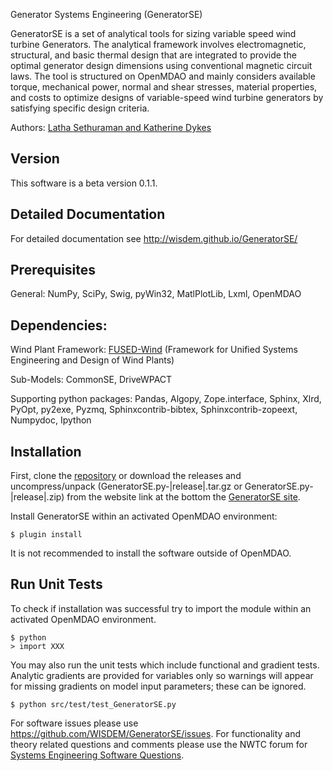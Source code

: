 Generator Systems Engineering (GeneratorSE)

GeneratorSE is a set of analytical tools for sizing variable speed wind turbine Generators. The analytical framework involves electromagnetic, structural, and basic thermal design that are integrated to provide the optimal generator design dimensions using conventional magnetic circuit laws. 
The tool is structured on OpenMDAO and mainly considers available torque, mechanical power, normal and shear stresses, material properties, and costs to optimize designs of variable-speed wind turbine generators by satisfying specific design criteria. 

Authors: [Latha Sethuraman and Katherine Dykes](nrel.wisdem+GeneratorSE@gmail.com)

## Version

This software is a beta version 0.1.1.

## Detailed Documentation

For detailed documentation see <http://wisdem.github.io/GeneratorSE/>

## Prerequisites

General: NumPy, SciPy, Swig, pyWin32, MatlPlotLib, Lxml, OpenMDAO

## Dependencies:

Wind Plant Framework: [FUSED-Wind](http://fusedwind.org) (Framework for Unified Systems Engineering and Design of Wind Plants)

Sub-Models: CommonSE, DriveWPACT

Supporting python packages: Pandas, Algopy, Zope.interface, Sphinx, Xlrd, PyOpt, py2exe, Pyzmq, Sphinxcontrib-bibtex, Sphinxcontrib-zopeext, Numpydoc, Ipython

## Installation

First, clone the [repository](https://github.com/WISDEM/GeneratorSE)
or download the releases and uncompress/unpack (GeneratorSE.py-|release|.tar.gz or GeneratorSE.py-|release|.zip) from the website link at the bottom the [GeneratorSE site](http://nwtc.nrel.gov/GeneratorSE).

Install GeneratorSE within an activated OpenMDAO environment:

	$ plugin install

It is not recommended to install the software outside of OpenMDAO.

## Run Unit Tests

To check if installation was successful try to import the module within an activated OpenMDAO environment.

	$ python
	> import XXX

You may also run the unit tests which include functional and gradient tests.  Analytic gradients are provided for variables only so warnings will appear for missing gradients on model input parameters; these can be ignored.

	$ python src/test/test_GeneratorSE.py

For software issues please use <https://github.com/WISDEM/GeneratorSE/issues>.  For functionality and theory related questions and comments please use the NWTC forum for [Systems Engineering Software Questions](https://wind.nrel.gov/forum/wind/viewtopic.php?f=34&t=1002).
